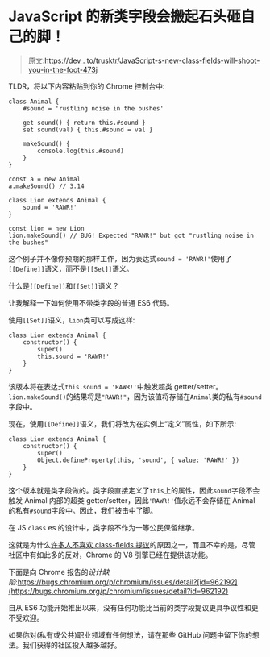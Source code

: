 # JavaScript 的新类字段会搬起石头砸自己的脚！

> 原文:[https://dev . to/trusktr/JavaScript-s-new-class-fields-will-shoot-you-in-the-foot-473j](https://dev.to/trusktr/javascript-s-new-class-fields-will-shoot-you-in-the-foot-473j)

TLDR，将以下内容粘贴到你的 Chrome 控制台中:

```
class Animal {
    #sound = 'rustling noise in the bushes'

    get sound() { return this.#sound }
    set sound(val) { this.#sound = val }

    makeSound() {
        console.log(this.#sound)
    }
}

const a = new Animal
a.makeSound() // 3.14

class Lion extends Animal {
    sound = 'RAWR!'
}

const lion = new Lion
lion.makeSound() // BUG! Expected "RAWR!" but got "rustling noise in the bushes" 
```

这个例子并不像你预期的那样工作，因为表达式`sound = 'RAWR!'`使用了`[[Define]]`语义，而不是`[[Set]]`语义。

什么是`[[Define]]`和`[[Set]]`语义？

让我解释一下如何使用不带类字段的普通 ES6 代码。

使用`[[Set]]`语义，`Lion`类可以写成这样:

```
class Lion extends Animal {
    constructor() {
        super()
        this.sound = 'RAWR!'
    }
} 
```

该版本将在表达式`this.sound = 'RAWR!'`中触发超类 getter/setter。`lion.makeSound()`的结果将是`"RAWR!"`，因为该值将存储在`Animal`类的私有`#sound`字段中。

现在，使用`[[Define]]`语义，我们将改为在实例上“定义”属性，如下所示:

```
class Lion extends Animal {
    constructor() {
        super()
        Object.defineProperty(this, 'sound', { value: 'RAWR!' })
    }
} 
```

这个版本就是类字段做的。类字段直接定义了`this`上的属性，因此`sound`字段不会触发 Animal 内部的超类 getter/setter，因此`'RAWR!'`值永远不会存储在 Animal 的私有`#sound`字段中。因此，我们被击中了脚。

在 JS `class` es 的设计中，类字段不作为一等公民保留继承。

这就是为什么[许多人不喜欢 class-fields 提议](https://github.com/tc39/proposal-class-fields/issues/100)的原因之一，而且不幸的是，尽管社区中有如此多的反对，Chrome 的 V8 引擎已经在提供该功能。

下面是向 Chrome 报告的*设计缺陷*:https://bugs.chromium.org/p/chromium/issues/detail?[id=962192](https://bugs.chromium.org/p/chromium/issues/detail?id=962192)

自从 ES6 功能开始推出以来，没有任何功能比当前的类字段提议更具争议性和更不受欢迎。

如果你对(私有或公共)职业领域有任何想法，请在那些 GitHub 问题中留下你的想法。我们获得的社区投入越多越好。